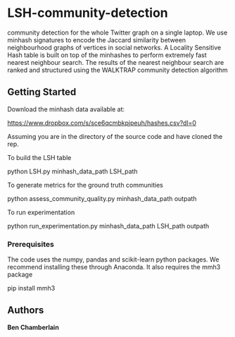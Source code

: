 # LSH-community-detection

community detection for the whole Twitter graph on a single laptop. We use minhash signatures to encode the Jaccard similarity between neighbourhood graphs of vertices in social networks. A Locality Sensitive Hash table is built on top of the minhashes to perform extremely fast nearest neighbour search. The results of the nearest neighbour search are ranked and structured using the WALKTRAP community detection algorithm

## Getting Started

Download the minhash data available at:

https://www.dropbox.com/s/sce6qcmbkpjpeuh/hashes.csv?dl=0

Assuming you are in the directory of the source code and have cloned the rep.

To build the LSH table

python LSH.py minhash_data_path LSH_path

To generate metrics for the ground truth communities

python assess_community_quality.py minhash_data_path outpath

To run experimentation

python run_experimentation.py minhash_data_path LSH_path outpath

### Prerequisites

The code uses the numpy, pandas and scikit-learn python packages. We recommend installing these through Anaconda. It also requires the mmh3 package

pip install mmh3

## Authors

**Ben Chamberlain**
